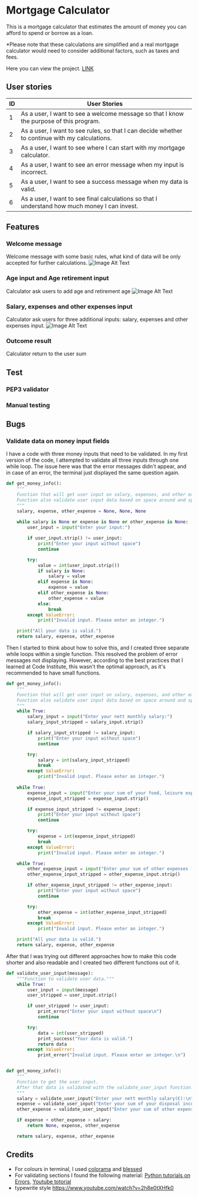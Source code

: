 # Mortgage Calculator

This is a mortgage calculator that estimates the amount of money you can afford to spend or borrow as a loan. 

*Please note that these calculations are simplified and a real mortgage calculator would need to consider additional factors, such as taxes and fees.

Here you can view the project. [LINK](https://ninaschulte-mortgagecalculator-4bb5d57d1e7f.herokuapp.com/)
## User stories
| ID | User Stories |
|----|--------------|
| 1  | As a user, I want to see a welcome message so that I know the purpose of this program. |
| 2  | As a user, I want to see rules, so that I can decide whether to continue with my calculations. |
| 3  | As a user, I want to see where I can start with my mortgage calculator. |
| 4  | As a user, I want to see an error message when my input is incorrect. |
| 5  | As a user, I want to see a success message when my data is valid. |
| 6  | As a user, I want to see final calculations so that I understand how much money I can invest. |
## Features
### Welcome message
Welcome message with some basic rules, what kind of data will be only accepted for further calculations.
![Image Alt Text](./documentation/welcome.png)
### Age input and Age retirement input
Calculator ask users to add age and retirement age
![Image Alt Text](./documentation/validation.png)
### Salary, expenses and other expenses input
Calculator ask users for three additional inputs: salary, expenses and other expenses input.
![Image Alt Text](./documentation/error.png)
### Outcome result
Calculator return to the user sum

## Test
### PEP3 validator
### Manual testing

## Bugs
### Validate data on money input fields
I have a code with three money inputs that need to be validated. In my first version of the code, I attempted to validate all three inputs through one while loop. The issue here was that the error messages didn't appear, and in case of an error, the terminal just displayed the same question again.
```python
def get_money_info():
    """
    Function that will get user input on salary, expenses, and other expenses.
    Function also validate user input data based on space around and special characters.
    """
    salary, expense, other_expense = None, None, None
    
    while salary is None or expense is None or other_expense is None:
        user_input = input("Enter your input:")

        if user_input.strip() != user_input:
            print("Enter your input without space")
            continue

        try:
            value = int(user_input.strip())
            if salary is None:
                salary = value
            elif expense is None:
                expense = value
            elif other_expense is None:
                other_expense = value
            else:
                break
        except ValueError:
            print("Invalid input. Please enter an integer.")

    print("All your data is valid.")
    return salary, expense, other_expense

```
Then I started to think about how to solve this, and I created three separate while loops within a single function. This resolved the problem of error messages not displaying. However, according to the best practices that I learned at Code Institute, this wasn't the optimal approach, as it's recommended to have small functions.
```python
def get_money_info():
    """
    Function that will get user input on salary, expenses, and other expenses.
    Function also validate user input data based on space around and special characters.
    """
    while True:
        salary_input = input("Enter your nett monthly salary:")
        salary_input_stripped = salary_input.strip()

        if salary_input_stripped != salary_input:
            print("Enter your input without space")
            continue

        try:
            salary = int(salary_input_stripped)
            break  
        except ValueError:
            print("Invalid input. Please enter an integer.")
            
    while True:
        expense_input = input("Enter your sum of your food, leisure expenses per month:")
        expense_input_stripped = expense_input.strip()

        if expense_input_stripped != expense_input:
            print("Enter your input without space")
            continue

        try:
            expense = int(expense_input_stripped)
            break  
        except ValueError:
            print("Invalid input. Please enter an integer.")

    while True:
        other_expense_input = input("Enter your sum of other expenses (other loans etc.):")
        other_expense_input_stripped = other_expense_input.strip()

        if other_expense_input_stripped != other_expense_input:
            print("Enter your input without space")
            continue

        try:
            other_expense = int(other_expense_input_stripped)
            break  
        except ValueError:
            print("Invalid input. Please enter an integer.")

    print("All your data is valid.")
    return salary, expense, other_expense
```
After that I was trying out different approaches how to make this code shorter and also readable and I created two different functions out of it. 
```python
def validate_user_input(message):
    """Function to validate user data."""
    while True:
        user_input = input(message)
        user_stripped = user_input.strip()

        if user_stripped != user_input:
            print_error("Enter your input without space\n")
            continue

        try:
            data = int(user_stripped)
            print_success("Your data is valid.")
            return data
        except ValueError:
            print_error("Invalid input. Please enter an integer.\n")


def get_money_info():
    """
    Function to get the user input.
    After that data is validated with the validate_user_input function.
    """
    salary = validate_user_input("Enter your nett monthly salary(€):\n")
    expense = validate_user_input("Enter your sum of your disposal income(€):\n")
    other_expense = validate_user_input("Enter your sum of other expenses (other loans etc.)(€):\n")

    if expense + other_expense > salary:
        return None, expense, other_expense

    return salary, expense, other_expense
```

## Credits
- For colours in terminal, I used [colorama]([https://pypi.org/project/colorama/](https://www.programcreek.com/python/?CodeExample=print+success)https://www.programcreek.com/python/?CodeExample=print+success) and [blessed](https://pypi.org/project/blessed/)
- For validating sections I found the following material: [Python tutorials on Errors](https://docs.python.org/3/tutorial/errors.html), [Youtube totorial]([[https://pypi.org/project/colorama/](https://www.programcreek.com/python/?CodeExample=print+success)https://www.programcreek.com/python/?CodeExample=print+success](https://www.youtube.com/watch?v=LUWyA3m_-r0&t=644s)https://www.youtube.com/watch?v=LUWyA3m_-r0&t=644s)
- typewrite style https://www.youtube.com/watch?v=2h8e0tXHfk0
